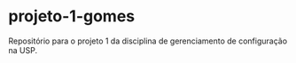 # projeto-1-gomes
Repositório para o projeto 1 da disciplina de gerenciamento de configuração na USP.
